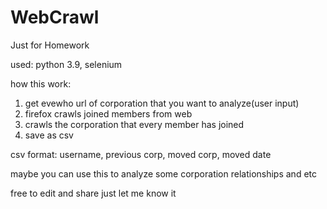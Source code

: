# WebCrawl
Just for Homework

used: python 3.9, selenium

how this work:
1. get evewho url of corporation that you want to analyze(user input)
2. firefox crawls joined members from web
3. crawls the corporation that every member has joined
4. save as csv

csv format:
  username, previous corp, moved corp, moved date
  
 maybe you can use this to analyze some corporation relationships and etc
 
 free to edit and share just let me know it
